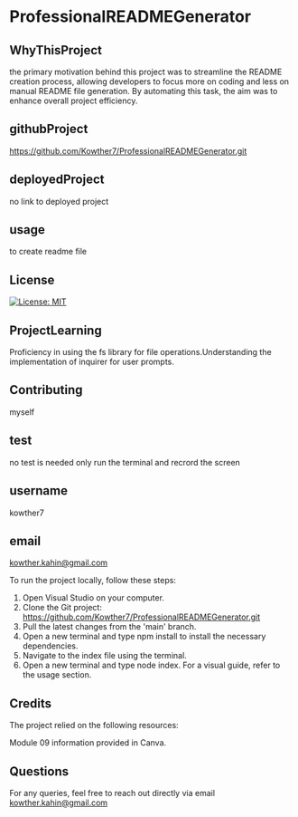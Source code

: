 # ProfessionalREADMEGenerator
## WhyThisProject
the primary motivation behind this project was to streamline the README creation process, allowing developers to focus more on coding and less on manual README file generation. By automating this task, the aim was to enhance overall project efficiency. 
## githubProject
https://github.com/Kowther7/ProfessionalREADMEGenerator.git
## deployedProject
no link to deployed project 
## usage
to create readme file 
## License
[![License: MIT](https://img.shields.io/badge/License-MIT-yellow.svg)](https://opensource.org/licenses/MIT)
## ProjectLearning
Proficiency in using the fs library for file operations.Understanding the implementation of inquirer for user prompts.
## Contributing
myself 
## test
no test is needed only run the terminal and recrord the screen 
## username
kowther7
## email
kowther.kahin@gmail.com


To run the project locally, follow these steps:

1. Open Visual Studio on your computer.
2. Clone the Git project: https://github.com/Kowther7/ProfessionalREADMEGenerator.git
3. Pull the latest changes from the 'main' branch.
4. Open a new terminal and type npm install to install the necessary dependencies.
5. Navigate to the index file using the terminal.
6. Open a new terminal and type node index.
For a visual guide, refer to the usage section.

## Credits
The project relied on the following resources:

Module 09 information provided in Canva.



## Questions
For any queries, feel free to reach out directly via email kowther.kahin@gmail.com



